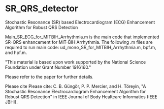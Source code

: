 # SR_QRS_detector
Stochastic Resonance (SR) based Electrocardiogram (ECG) Enhancement Algorithm for Robust QRS Detection


Main_SR_ECG_for_MITBIH_Arrhythmia.m is the main code that implemented SR-QRS enhancement for MIT-BIH Arrhythmia. The following .m files are required to run main code: ud_mono_SR_for_MITBIH_Arrhythmia.m, bpf.m, and hpf.m.

"This material is based upon work supported by the National Science Foundation under Grant Number 1916160."

Please refer to the paper for further details.

Please cite Please cite: C. B. Güngör, P. P. Mercier, and H. Töreyin, "A Stochastic Resonance Electrocardiogram Enhancement Algorithm for Robust QRS Detection" in IEEE Journal of Body Healtcare Informatics (IEEE JBHI).

